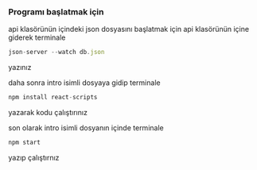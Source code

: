### Programı başlatmak için

api klasörünün içindeki json dosyasını başlatmak için api klasörünün içine giderek terminale

```javascript
json-server --watch db.json
```
yazınız

daha sonra intro isimli dosyaya gidip terminale

```javascript
npm install react-scripts
```
yazarak kodu çalıştırınız

son olarak intro isimli dosyanın içinde terminale

```javascript
npm start
```

yazıp çalıştırnız

